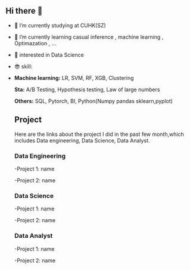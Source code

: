 ## Hi there 👋

- 🔭 I’m currently studying at CUHK(SZ)
- 🌱 I’m currently learning casual inference , machine learning , Optimazation , ...
- 💬 interested in  Data Science
- 😎 skill:
- 
  **Machine learning:** LR, SVM, RF, XGB, Clustering
  
  **Sta:** A/B Testing, Hypothesis testing, Law of large numbers
  
  **Others:** SQL, Pytorch, BI, Python(Numpy pandas sklearn,pyplot)

  ## Project

  Here are the links about the project I did in the past few month,which includes Data engineering, Data Science, Data Analyst.
  ### Data Engineering
    -Project 1: name
  
    -Project 2: name 
  ### Data Science
    -Project 1: name
  
    -Project 2: name
  
  ### Data Analyst
    -Project 1: name
  
    -Project 2: name
  
